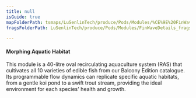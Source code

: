 ```yaml
---
title: null
isGuide: true
mapFolderPath: tsmaps/LuSenlinTech/produce/Pods/Modules/%CE%9E%20FinWaveDetails
fragsFolderPath: LuSenlinTech/produce/Pods/Modules/FinWaveDetails_frags

---
```



<!-- tsGuideRenderComment {"guide":{"id":"yGB0iz1oB","path":"LuSenlinTech/produce/Pods/Modules","fragmentFolderPath":"LuSenlinTech/produce/Pods/Modules/FinWaveDetails_frags"},"fragment":{"id":"yGB0iz1oB","topLevelMapKey":"xrYo9a02GN","mapKeyChain":"xrYo9a02GN","guideID":"yGB0iz19Q","guidePath":"c:/GitHub/MuddySpud/MuddySpud.github.io/tsmaps/LuSenlinTech/produce/Pods/Modules/FinWaveDetails.tspod","chartKey":"xrYo9a02GN","isLeaf":false,"options":[{"id":"yGB0jB0CS","option":"How it works","order":1,"isAncillary":true},{"id":"yGB0jr0hM","option":"The science behind it","order":2,"isAncillary":true},{"id":"yGB0kE1co","option":"The technology","order":3,"isAncillary":true}]}} -->

#### Morphing Aquatic Habitat

This module is a 40-litre oval recirculating aquaculture system (RAS) that cultivates all 10 varieties of edible fish from our Balcony Edition catalogue. Its programmable flow dynamics can replicate specific aquatic habitats, from a gentle koi pond to a swift trout stream, providing the ideal environment for each species' health and growth.

